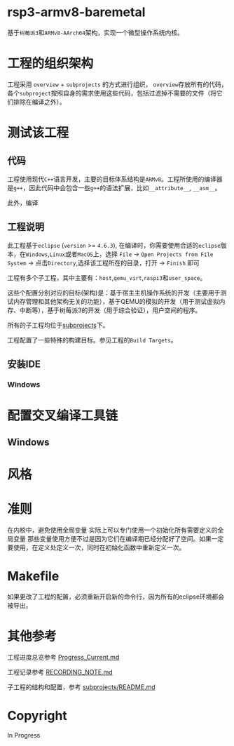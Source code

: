 # rsp3-armv8-baremetal
基于`树莓派3`和`ARMv8-AArch64`架构，实现一个微型操作系统内核。
# 工程的组织架构
工程采用 `overview` + `subprojects` 的方式进行组织， `overview`存放所有的代码，各个`subproject`按照自身的需求使用这些代码，包括过滤掉不需要的文件（将它们排除在编译之外）。
# 测试该工程
## 代码
工程使用现代`C++`语言开发，主要的目标体系结构是`ARMv8`。工程所使用的编译器是`g++`，因此代码中会包含一些`g++`的语法扩展，比如`__attribute__`, `__asm__`。

此外，编译
## 工程说明
此工程基于`eclipse` (`version` >= `4.6.3`), 在编译时，你需要使用合适的`eclipse`版本，在`Windows`,`Linux`或者`MacOS`上，选择 `File` -> `Open Projects from File System` -> 点击`Directory`,选择该工程所在的目录，打开 -> `Finish` 即可

工程有多个子工程，其中主要有：`host`,`qemu_virt`,`raspi3`和`user_space`。

这些个配置分别对应的目标(架构)是：基于宿主主机操作系统的开发（主要用于测试内存管理和其他架构无关的功能），基于QEMU的模拟的开发（用于测试虚拟内存、中断等），基于树莓派3的开发（用于综合验证），用户空间的程序。

所有的子工程均位于[subprojects](subprojects)下。

工程配置了一些特殊的构建目标。参见工程的`Build Targets`。
## 安装IDE
### Windows

# 配置交叉编译工具链
## Windows

# 风格



# 准则
在内核中，避免使用全局变量
实际上可以专门使用一个初始化所有需要定义的全局变量
那些变量使用方便不过是因为它们在编译期已经分配好了空间。如果一定要使用，在定义处定义一次，同时在初始化函数中重新定义一次。
# Makefile
如果更改了工程的配置，必须重新开启新的命令行，因为所有的eclipse环境都会被导出。

# 其他参考
工程进度总览参考 [Progress_Current.md](misc/Progress_Current.md)

工程记录参考 [RECORDING_NOTE.md](misc/RECORDING_NOTE.md)

子工程的结构和配置，参考 [subprojects/README.md](subprojects/README.md)

# Copyright

In Progress